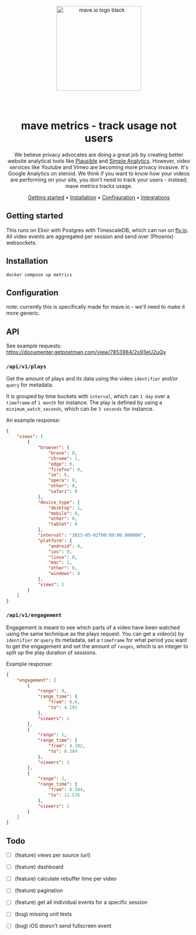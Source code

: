 <div align="center">
<br />
<br />
<p style="padding: 8px 0;">
  <a href="https://mave.io">
    <img src="https://mave.io/images/logo.svg" alt="mave.io logo black" style="width: 230px;">
  </a>
</p>
<br />

# mave metrics - track usage not users

We believe privacy advocates are doing a great job by creating better website analytical tools like [Plausible](https://plausible.io/) and [Simple Analytics](https://www.simpleanalytics.com/). However, video services like Youtube and Vimeo are becoming more privacy invasive. It's Google Analytics on steroid. We think if you want to know how your videos are performing on your site, you don't need to track your users - instead; mave metrics tracks usage.

[Getting started](#getting-started) •
[Installation](#installation) •
[Configuration](#configuration) •
[Integrations](#third-party-integrations)

</div>

## Getting started

This runs on Elixir with Postgres with TimescaleDB, which can run on [fly.io](https://fly.io). All video events are aggregated per session and send over (Phoenix) websockets.

## Installation

`docker compose up metrics`

## Configuration

note: currently this is specifically made for mave.io - we'll need to make it more generic.


## API

See example requests: https://documenter.getpostman.com/view/7853984/2s93eU2uQy

### `/api/v1/plays`

Get the amount of plays and its data using the video `identifier` and/or `query` for metadata. 

It is grouped by time buckets with `interval`, which can `1 day` over a `timeframe` of `1 month` for instance. The play is defined by using a `minimum_watch_seconds`, which can be `3 seconds` for instance.

An example response:

```json
{
    "views": [
        {
            "browser": {
                "brave": 0,
                "chrome": 1,
                "edge": 0,
                "firefox": 0,
                "ie": 0,
                "opera": 0,
                "other": 0,
                "safari": 0
            },
            "device_type": {
                "desktop": 1,
                "mobile": 0,
                "other": 0,
                "tablet": 0
            },
            "interval": "2023-05-02T00:00:00.000000",
            "platform": {
                "android": 0,
                "ios": 0,
                "linux": 0,
                "mac": 1,
                "other": 0,
                "windows": 0
            },
            "views": 1
        }
    ]
}
```

### `/api/v1/engagement`

Engagement is meant to see which parts of a video have been watched using the same technique as the plays request. You can get a video(s) by `identifier` or `query` its metadata, set a `timeframe` for what period you want to get the engagement and set the amount of `ranges`, which is an integer to split up the play duration of sessions.

Example response:

```json
{
    "engagement": [
        {
            "range": 0,
            "range_time": {
                "from": 0.0,
                "to": 4.192
            },
            "viewers": 1
        },
        {
            "range": 1,
            "range_time": {
                "from": 4.192,
                "to": 8.384
            },
            "viewers": 1
        },
        {
            "range": 2,
            "range_time": {
                "from": 8.384,
                "to": 12.576
            },
            "viewers": 1
        }
    ]
}
```


## Todo

- [ ] (feature) views per source (url)

- [ ] (feature) dashboard
- [ ] (feature) calculate rebuffer time per video
- [ ] (feature) pagination
- [ ] (feature) get all individual events for a specific session

- [ ] (bug) missing unit tests
- [ ] (bug) iOS doesn't send fullscreen event

